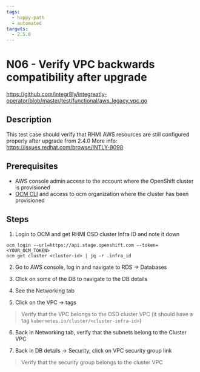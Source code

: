 ```yaml
---
tags:
  - happy-path
  - automated
targets:
  - 2.5.0
---
```


# N06 - Verify VPC backwards compatibility after upgrade

<https://github.com/integr8ly/integreatly-operator/blob/master/test/functional/aws_legacy_vpc.go>

## Description

This test case should verify that RHMI AWS resources are still configured properly after upgrade from 2.4.0
More info: <https://issues.redhat.com/browse/INTLY-8098>

## Prerequisites

- AWS console admin access to the account where the OpenShift cluster is provisioned
- [OCM CLI](https://github.com/openshift-online/ocm-cli/releases) and access to ocm organization where the cluster has been provisioned

## Steps

1. Login to OCM and get RHMI OSD cluster Infra ID and note it down

```
ocm login --url=https://api.stage.openshift.com --token=<YOUR_OCM_TOKEN>
ocm get cluster <cluster-id> | jq -r .infra_id
```

2. Go to AWS console, log in and navigate to RDS -> Databases

3. Click on some of the DB to navigate to the DB details

4. See the Networking tab

5. Click on the VPC -> tags

> Verify that the VPC belongs to the OSD cluster VPC (it should have a tag `kubernetes.io/cluster/<cluster-infra-id>`)

6. Back in Networking tab, verify that the subnets belong to the Cluster VPC

7. Back in DB details -> Security, click on VPC security group link

> Verify that the security group belongs to the cluster VPC
